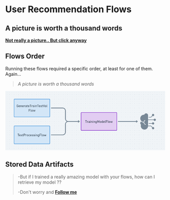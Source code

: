 # User Recommendation Flows


## A picture is worth a thousand words



**[Not really a picture.. But click anyway](https://whimsical.com/stack-overflow-reco-A9zt7mxK1TK3RC3RMFw2C3)**


## Flows Order

Running these flows required a specific order, at least for one of them.
Again...
> *A picture is worth a thousand words*

![Flows Order](flow_order.png)


## Stored Data Artifacts

>-But if I trained a really amazing model with your flows, how can I retrieve my model ??
>
>-Don't worry and **[Follow me](../../../user_recommendation/user_recommendation.ipynb)**
